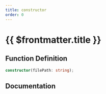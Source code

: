 ```yaml
---
title: constructor
order: 0
---
```


# {{ $frontmatter.title }}

## Function Definition

```ts
constructor(filePath: string);
```

## Documentation

<!--@include: ./parts/constructor.md-->
